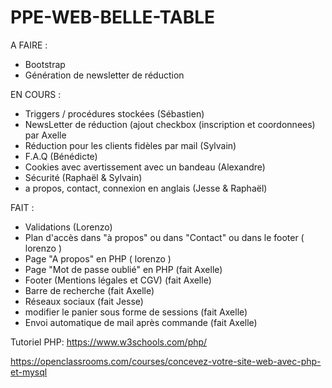 # PPE-WEB-BELLE-TABLE

A FAIRE :

- Bootstrap
- Génération de newsletter de réduction

EN COURS :


- Triggers / procédures stockées (Sébastien)
- NewsLetter de réduction (ajout checkbox (inscription et coordonnees) par Axelle
- Réduction pour les clients fidèles par mail (Sylvain)
- F.A.Q (Bénédicte)
- Cookies avec avertissement avec un bandeau (Alexandre)
- Sécurité (Raphaël & Sylvain)
- a propos, contact, connexion en anglais (Jesse & Raphaël)


FAIT :

- Validations (Lorenzo)
- Plan d'accès dans "à propos" ou dans "Contact" ou dans le footer ( lorenzo )
- Page "A propos" en PHP ( lorenzo )
- Page "Mot de passe oublié" en PHP (fait Axelle)
- Footer (Mentions légales et CGV) (fait Axelle)
- Barre de recherche (fait Axelle)
- Réseaux sociaux  (fait Jesse)
- modifier le panier sous forme de sessions (fait Axelle)
- Envoi automatique de mail après commande (fait Axelle)

Tutoriel PHP:
https://www.w3schools.com/php/

https://openclassrooms.com/courses/concevez-votre-site-web-avec-php-et-mysql
